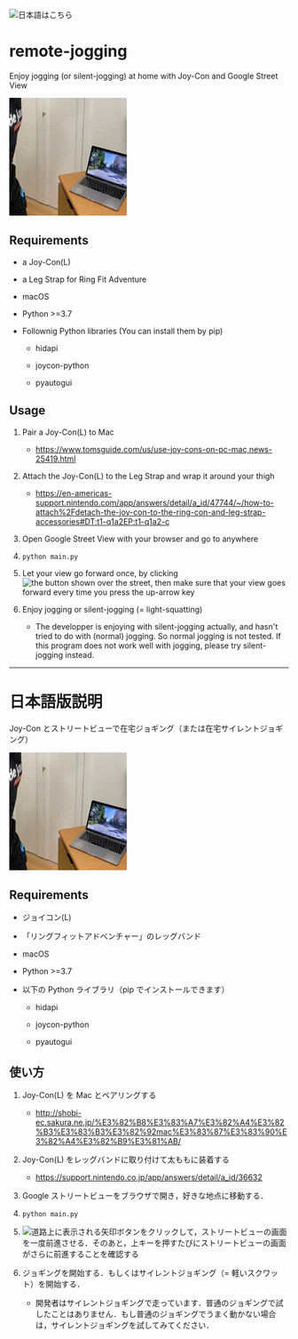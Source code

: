 ![日本語はこちら](#日本語版説明)

# remote-jogging

Enjoy jogging (or silent-jogging) at home with Joy-Con and Google Street View

![demo](https://raw.githubusercontent.com/yos1up/remote-jogging/master/misc/demo.gif)

## Requirements

- a Joy-Con(L)

- a Leg Strap for Ring Fit Adventure

- macOS

- Python >=3.7

- Follownig Python libraries (You can install them by pip)

    - hidapi

    - joycon-python

    - pyautogui

## Usage

1. Pair a Joy-Con(L) to Mac

    - https://www.tomsguide.com/us/use-joy-cons-on-pc-mac,news-25419.html

2. Attach the Joy-Con(L) to the Leg Strap and wrap it around your thigh

    - https://en-americas-support.nintendo.com/app/answers/detail/a_id/47744/~/how-to-attach%2Fdetach-the-joy-con-to-the-ring-con-and-leg-strap-accessories#DT:t1-q1a2EP:t1-q1a2-c

3. Open Google Street View with your browser and go to anywhere

4. `python main.py`

5. Let your view go forward once, by clicking ![the button shown over the street](https://github.com/yos1up/remote-jogging/master/misc/sv.png), then make sure that your view goes forward every time you press the up-arrow key

6. Enjoy jogging or silent-jogging (= light-squatting)

    - The developper is enjoying with silent-jogging actually, and hasn't tried to do with (normal) jogging. So normal jogging is not tested. If this program does not work well with jogging, please try silent-jogging instead.
    
    
    
----
    
# 日本語版説明

Joy-Con とストリートビューで在宅ジョギング（または在宅サイレントジョギング）

![demo](https://raw.githubusercontent.com/yos1up/remote-jogging/master/misc/demo.gif)

## Requirements

- ジョイコン(L)

- 「リングフィットアドベンチャー」のレッグバンド

- macOS

- Python >=3.7

- 以下の Python ライブラリ（pip でインストールできます）

    - hidapi

    - joycon-python

    - pyautogui
    
## 使い方

1. Joy-Con(L) を Mac とペアリングする

    - http://shobi-ec.sakura.ne.jp/%E3%82%B8%E3%83%A7%E3%82%A4%E3%82%B3%E3%83%B3%E3%82%92mac%E3%83%87%E3%83%90%E3%82%A4%E3%82%B9%E3%81%AB/

2. Joy-Con(L) をレッグバンドに取り付けて太ももに装着する

    - https://support.nintendo.co.jp/app/answers/detail/a_id/36632

3. Google ストリートビューをブラウザで開き，好きな地点に移動する．

4. `python main.py` 

5. ![道路上に表示される矢印ボタン](https://github.com/yos1up/remote-jogging/master/misc/sv.png)をクリックして，ストリートビューの画面を一度前進させる．そのあと，上キーを押すたびにストリートビューの画面がさらに前進することを確認する

6. ジョギングを開始する．もしくはサイレントジョギング（= 軽いスクワット）を開始する．

    - 開発者はサイレントジョギングで走っています．普通のジョギングで試したことはありません．もし普通のジョギングでうまく動かない場合は，サイレントジョギングを試してみてください．
